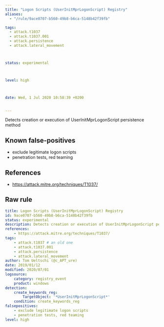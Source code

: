 ```yaml
---
title: "Logon Scripts (UserInitMprLogonScript) Registry"
aliases:
  - "/rule/9ace0707-b560-49b8-b6ca-5148b42f39fb"

tags:
  - attack.t1037
  - attack.t1037.001
  - attack.persistence
  - attack.lateral_movement



status: experimental



level: high



date: Wed, 1 Jul 2020 10:58:39 +0200


---
```


Detects creation or execution of UserInitMprLogonScript persistence method

<!--more-->


## Known false-positives

* exclude legitimate logon scripts
* penetration tests, red teaming



## References

* https://attack.mitre.org/techniques/T1037/


## Raw rule
```yaml
title: Logon Scripts (UserInitMprLogonScript) Registry
id: 9ace0707-b560-49b8-b6ca-5148b42f39fb
status: experimental
description: Detects creation or execution of UserInitMprLogonScript persistence method
references:
    - https://attack.mitre.org/techniques/T1037/
tags:
    - attack.t1037 # an old one
    - attack.t1037.001
    - attack.persistence
    - attack.lateral_movement
author: Tom Ueltschi (@c_APT_ure)
date: 2019/01/12
modified: 2020/07/01
logsource:
    category: registry_event
    product: windows
detection:
    create_keywords_reg:
        TargetObject: '*UserInitMprLogonScript*'
    condition: create_keywords_reg
falsepositives:
    - exclude legitimate logon scripts
    - penetration tests, red teaming
level: high
```
